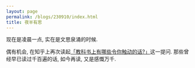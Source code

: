 ```yaml
---
layout: page
permalink: /blogs/230910/index.html
title: 夜半有思
---
```


现在是凌晨一点, 实在是文思泉涌的时候.

偶有机会, 在知乎上再次读起[「教科书上有哪些令你触动的话?」](https://www.zhihu.com/question/55680501)这一提问. 那些曾经早已读过千百遍的话, 如今再读, 又是感慨万千.

<!-- > 引用 -->


